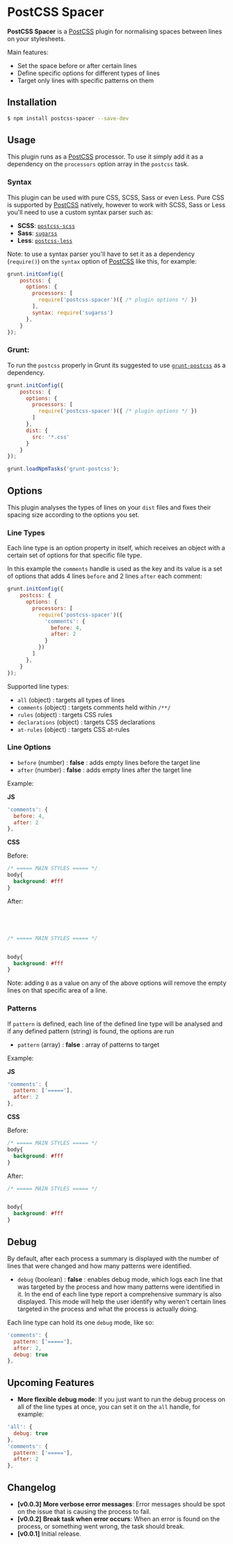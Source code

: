 # PostCSS Spacer

__PostCSS Spacer__ is a [PostCSS] plugin for normalising spaces between lines on your stylesheets.

Main features:
- Set the space before or after certain lines
- Define specific options for different types of lines
- Target only lines with specific patterns on them

## Installation

```bash
$ npm install postcss-spacer --save-dev
```

## Usage

This plugin runs as a [PostCSS] processor. To use it simply add it as a dependency on the `processors` option array in the `postcss` task.

### Syntax

This plugin can be used with pure CSS, SCSS, Sass or even Less. Pure CSS is supported by [PostCSS] natively, however to work with SCSS, Sass or Less you'll need to use a custom syntax parser such as:

- __SCSS__: [`postcss-scss`]
- __Sass__: [`sugarss`]
- __Less__: [`postcss-less`]

Note: to use a syntax parser you'll have to set it as a dependency (`require()`) on the `syntax` option of [PostCSS] like this, for example:

```js
grunt.initConfig({
    postcss: {
      options: {
        processors: [
          require('postcss-spacer')({ /* plugin options */ })
        ],
        syntax: require('sugarss')
      },
    }
});
```

### Grunt:

To run the `postcss` properly in Grunt its suggested to use [`grunt-postcss`] as a dependency.

```js
grunt.initConfig({
    postcss: {
      options: {
        processors: [
          require('postcss-spacer')({ /* plugin options */ })
        ]
      },
      dist: {
        src: '*.css'
      }
    }
});

grunt.loadNpmTasks('grunt-postcss');
```

## Options

This plugin analyses the types of lines on your `dist` files and fixes their spacing size according to the options you set.

### Line Types

Each line type is an option property in itself, which receives an object with a certain set of options for that specific file type.

In this example the `comments` handle is used as the key and its value is a set of options that adds 4 lines `before` and 2 lines `after` each comment:

```js
grunt.initConfig({
    postcss: {
      options: {
        processors: [
          require('postcss-spacer')({
            'comments': {
              before: 4,
              after: 2
            }
          })
        ]
      },
    }
});
```

Supported line types:

- `all` (object) : targets all types of lines
- `comments` (object) : targets comments held within `/**/`
- `rules` (object) : targets CSS rules
- `declarations` (object) : targets CSS declarations
- `at-rules` (object) : targets CSS at-rules

### Line Options

- `before` (number) : **false** : adds empty lines before the target line
- `after` (number) : **false** : adds empty lines after the target line

Example: 

__JS__
```js
'comments': {
  before: 4,
  after: 2
},
```

__CSS__

Before:
```css
/* ===== MAIN STYLES ===== */
body{
  background: #fff
}
```

After:
```css




/* ===== MAIN STYLES ===== */


body{
  background: #fff
}
```

Note: adding `0` as a value on any of the above options will remove the empty lines on that specific area of a line.

### Patterns

If `pattern` is defined, each line of the defined line type will be analysed and if any defined pattern (string) is found, the options are run

- `pattern` (array) : **false** : array of patterns to target

Example:

__JS__
```js
'comments': {
  pattern: ['====='],
  after: 2
},
```

__CSS__

Before:
```css
/* ===== MAIN STYLES ===== */
body{
  background: #fff
}
```

After:
```css
/* ===== MAIN STYLES ===== */


body{
  background: #fff
}
```

## Debug

By default, after each process a summary is displayed with the number of lines that were changed and how many patterns were identified.

- `debug` (boolean) : **false** : enables debug mode, which logs each line that was targeted by the process and how many patterns were identified in it. In the end of each line type report a comprehensive summary is also displayed. This mode will help the user identify why weren't certain lines targeted in the process and what the process is actually doing.

Each line type can hold its one `debug` mode, like so:

```js
'comments': {
  pattern: ['====='],
  after: 2,
  debug: true
},
```

## Upcoming Features

- **More flexible debug mode**: If you just want to run the debug process on all of the line types at once, you can set it on the `all` handle, for example:

```js
'all': {
  debug: true
},
'comments': {
  pattern: ['====='],
  after: 2
},
```

## Changelog

- **[v0.0.3]** **More verbose error messages**: Error messages should be spot on the issue that is causing the process to fail.
- **[v0.0.2]** **Break task when error occurs**: When an error is found on the process, or something went wrong, the task should break.
- **[v0.0.1]** Initial release.

[PostCSS]: https://github.com/postcss/postcss
[`postcss-sorting`]: https://github.com/hudochenkov/postcss-sorting
[`postcss-scss`]: https://github.com/postcss/postcss-scss
[`postcss-less`]: https://github.com/shellscape/postcss-less
[`grunt-postcss`]: https://github.com/nDmitry/grunt-postcss
[`sugarss`]: https://github.com/postcss/sugarss